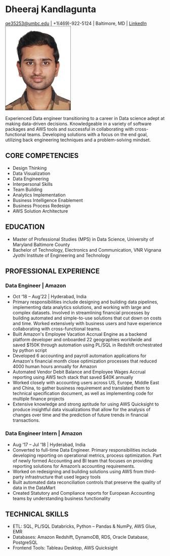 # Dheeraj Kandlagunta
qe35253@umbc.edu | +1(469)-922-5124 | Baltimore, MD | [LinkedIn](www.linkedin.com/in/dheeraj-kandlagunta)
![Dheeraj](https://github.com/dheerajkandlagunta/UMBC-DATA606-FALL2023-MONDAY/blob/main/Pictures/DheerajKandlagunta.jpg)

Experienced Data engineer transitioning to a career in Data science adept at making data-driven decisions. Knowledgeable in a variety of software packages and AWS tools and successful in collaborating with cross-functional teams. Developing solutions with a focus on the end goal, utilizing back engineering techniques and a problem-solving mindset.

## CORE COMPETENCIES
- Design Thinking
- Data Visualization
- Data Engineering
- Interpersonal Skills
- Team Building
- Analytics Implementation
- Business Intelligence Enablement
- Business Process Redesign
- AWS Solution Architecture

## EDUCATION
- Master of Professional Studies (MPS) in Data Science, University of Maryland Baltimore County
- Bachelor of Technology, Electronics and Communication, VNR Vignana Jyothi Institute of Engineering and Technology

## PROFESSIONAL EXPERIENCE
### Data Engineer | Amazon
- Oct ‘18 – Aug’22 | Hyderabad, India
- Primary responsibilities include designing and building data pipelines, implementing data analytics solutions, and working with large and complex datasets. Involved in streamlining financial processes by building automated and simple-to-use solutions that cut down on costs and time. Worked extensively with business users and have experience collaborating with cross-functional teams.
- Built Amazon's Employee Vacation Accrual Engine as a backend platform developer and onboarded 22 geographies worldwide and saved $150K through automation using PL/SQL in Redshift orchestrated by python script
- Developed 6 accounting and payroll automation applications for Amazon's financial month close optimization processes that reduced 4000 human hours annually for Amazon
- Automated Vendor Debit Balance and Employee Wages Accrual reporting using AWS tech stack that saved $40K annually
- Worked closely with accounting users across US, Europe, Middle East and China, to gather business requirement and translated them to technical specification document, as well as implementing code for multiple finance projects
- Extensive knowledge and strong aptitude for using AWS Quicksight to produce insightful data visualizations that allow for the analysis of changes over time and the prediction of future trends in financial transactions.

### Data Engineer Intern | Amazon
- Aug ‘17 – Jul ’18 | Hyderabad, India
- Converted to full-time Data Engineer. Primary responsibilities include developing reporting on operational metrics, process optimization. Part of newly formed Accounting and BI team that focuses on providing reporting solutions for Amazon’s accounting requirements.
- Worked on redesigning and building solutions using AWS from third-party infrastructure that used legacy tools
- Built automated data reconciliation controls that preserve the quality of data in the DataMart
- Created Statutory and Compliance reports for European Accounting teams by understanding business functionality

## TECHNICAL SKILLS
- ETL: SQL, PL/SQL Databricks, Python – Pandas & NumPy, AWS Glue, EMR
- Databases: Amazon Redshift, DynamoDB, RDS, Oracle Database, PostgreSQL
- Frontend Tools: Tableau Desktop, AWS Quicksight
